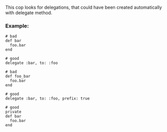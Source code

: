 This cop looks for delegations, that could have been created
automatically with delegate method.

### Example:
    # bad
    def bar
      foo.bar
    end

    # good
    delegate :bar, to: :foo

    # bad
    def foo_bar
      foo.bar
    end

    # good
    delegate :bar, to: :foo, prefix: true

    # good
    private
    def bar
      foo.bar
    end